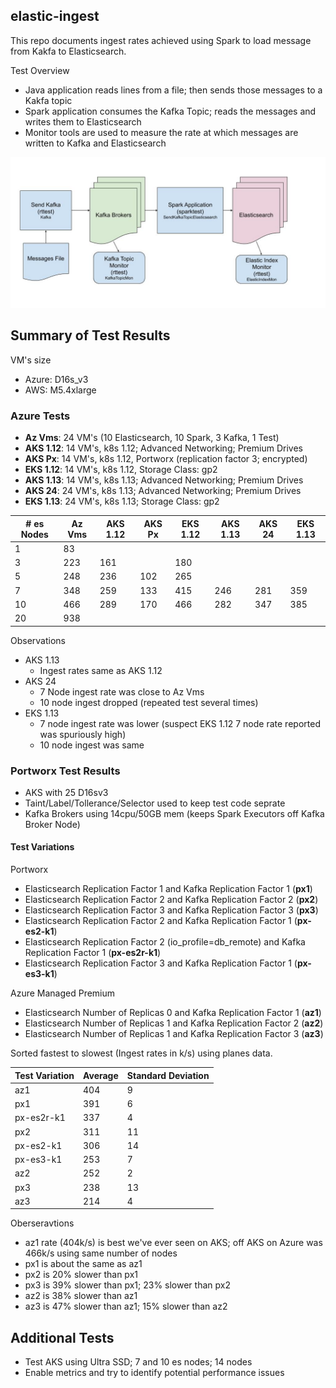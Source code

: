 ## elastic-ingest

This repo documents ingest rates achieved using Spark to load message from Kakfa to Elasticsearch.

Test Overview
- Java application reads lines from a file; then sends those messages to a Kakfa topic
- Spark application consumes the Kafka Topic; reads the messages and writes them to Elasticsearch
- Monitor tools are used to measure the rate at which messages are written to Kafka and Elasticsearch

![Kafka Spark Elastic Diagram](./KafkaSparkElasticDiagram.jpg)


## Summary of Test Results


VM's size
- Azure: D16s_v3
- AWS: M5.4xlarge

### Azure Tests
- **Az Vms**: 24 VM's (10 Elasticsearch, 10 Spark, 3 Kafka, 1 Test)
- **AKS 1.12**: 14 VM's, k8s 1.12; Advanced Networking; Premium Drives
- **AKS Px**: 14 VM's, k8s 1.12, Portworx (replication factor 3; encrypted)
- **EKS 1.12**: 14 VM's, k8s 1.12, Storage Class: gp2
- **AKS 1.13**: 14 VM's, k8s 1.13; Advanced Networking; Premium Drives
- **AKS 24**: 24 VM's, k8s 1.13; Advanced Networking; Premium Drives
- **EKS 1.13**: 24 VM's, k8s 1.13; Storage Class: gp2

|# es Nodes|Az Vms  |AKS 1.12|AKS Px  |EKS 1.12|AKS 1.13|AKS 24   |EKS 1.13|
|----------|--------|--------|--------|--------|--------|---------|--------|
|1         |83      |        |        |        |        |         |        |
|3         |223     |161     |        |180     |        |         |        |
|5         |248     |236     |102     |265     |        |         |        |
|7         |348     |259     |133     |415     |246     |281      |359     |
|10        |466     |289     |170     |466     |282     |347      |385     |
|20        |938     |        |        |        |        |         |        |

Observations  
- AKS 1.13
  - Ingest rates same as AKS 1.12
- AKS 24
  - 7 Node ingest rate was close to Az Vms
  - 10 node ingest dropped (repeated test several times)
- EKS 1.13
  - 7 node ingest rate was lower (suspect EKS 1.12 7 node rate reported was spuriously high)
  - 10 node ingest was same

### Portworx Test Results 

- AKS with 25 D16sv3
- Taint/Label/Tollerance/Selector used to keep test code seprate
- Kafka Brokers using 14cpu/50GB mem (keeps Spark Executors off Kafka Broker Node)

#### Test Variations 

Portworx
- Elasticsearch Replication Factor 1 and Kafka Replication Factor 1 (**px1**)
- Elasticsearch Replication Factor 2 and Kafka Replication Factor 2 (**px2**)
- Elasticsearch Replication Factor 3 and Kafka Replication Factor 3 (**px3**)
- Elasticsearch Replication Factor 2 and Kafka Replication Factor 1 (**px-es2-k1**)
- Elasticsearch Replication Factor 2 (io_profile=db_remote) and Kafka Replication Factor 1 (**px-es2r-k1**)
- Elasticsearch Replication Factor 3 and Kafka Replication Factor 1 (**px-es3-k1**)

Azure Managed Premium 
- Elasticsearch Number of Replicas 0 and Kafka Replication Factor 1 (**az1**)
- Elasticsearch Number of Replicas 1 and Kafka Replication Factor 2 (**az2**) 
- Elasticsearch Number of Replicas 1 and Kafka Replication Factor 3 (**az3**) 

Sorted fastest to slowest (Ingest rates in k/s) using planes data.

|Test Variation|Average|Standard Deviation|
|--------------|-------|------------------|
|az1           |404    |9                 |
|px1           |391    |6                 |
|px-es2r-k1    |337    |4                 |
|px2           |311    |11                |
|px-es2-k1     |306    |14                |
|px-es3-k1     |253    |7                 |
|az2           |252    |2                 |
|px3           |238    |13                |
|az3           |214    |4                 |

Oberseravtions
- az1 rate (404k/s) is best we've ever seen on AKS; off AKS on Azure was 466k/s using same number of nodes
- px1 is about the same as az1
- px2 is 20% slower than px1
- px3 is 39% slower than px1; 23% slower than px2 
- az2 is 38% slower than az1
- az3 is 47% slower than az1; 15% slower than az2




## Additional Tests 

- Test AKS using Ultra SSD; 7 and 10 es nodes; 14  nodes
- Enable metrics and try to identify potential performance issues
